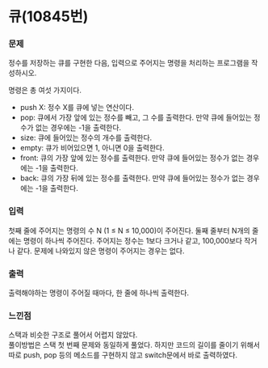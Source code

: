# 큐(10845번)  

### 문제  
정수를 저장하는 큐를 구현한 다음, 입력으로 주어지는 명령을 처리하는 프로그램을 작성하시오.  

명령은 총 여섯 가지이다.  

* push X: 정수 X를 큐에 넣는 연산이다.  
* pop: 큐에서 가장 앞에 있는 정수를 빼고, 그 수를 출력한다. 만약 큐에 들어있는 정수가 없는 경우에는 -1을 출력한다.  
* size: 큐에 들어있는 정수의 개수를 출력한다.  
* empty: 큐가 비어있으면 1, 아니면 0을 출력한다.  
* front: 큐의 가장 앞에 있는 정수를 출력한다. 만약 큐에 들어있는 정수가 없는 경우에는 -1을 출력한다.  
* back: 큐의 가장 뒤에 있는 정수를 출력한다. 만약 큐에 들어있는 정수가 없는 경우에는 -1을 출력한다.  

### 입력  
첫째 줄에 주어지는 명령의 수 N (1 ≤ N ≤ 10,000)이 주어진다. 둘째 줄부터 N개의 줄에는 명령이 하나씩 주어진다. 주어지는 정수는 1보다 크거나 같고, 100,000보다 작거나 같다. 문제에 나와있지 않은 명령이 주어지는 경우는 없다.  

### 출력  
출력해야하는 명령이 주어질 때마다, 한 줄에 하나씩 출력한다.  

### 느낀점  
스택과 비슷한 구조로 풀어서 어렵지 않았다.  
풀이방법은 스택 첫 번째 문제와 동일하게 풀었다. 하지만 코드의 길이를 줄이기 위해서 따로 push, pop 등의 메소드를 구현하지 않고 switch문에서 바로 출력하였다.  
